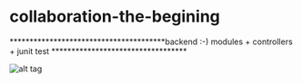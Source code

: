 # collaboration-the-begining

***************************************backend :-) modules + controllers + junit test ********************************** 

![alt tag](https://walter.trakt.us/images/shows/000/093/720/posters/thumb/e90844dd99.jpg)
